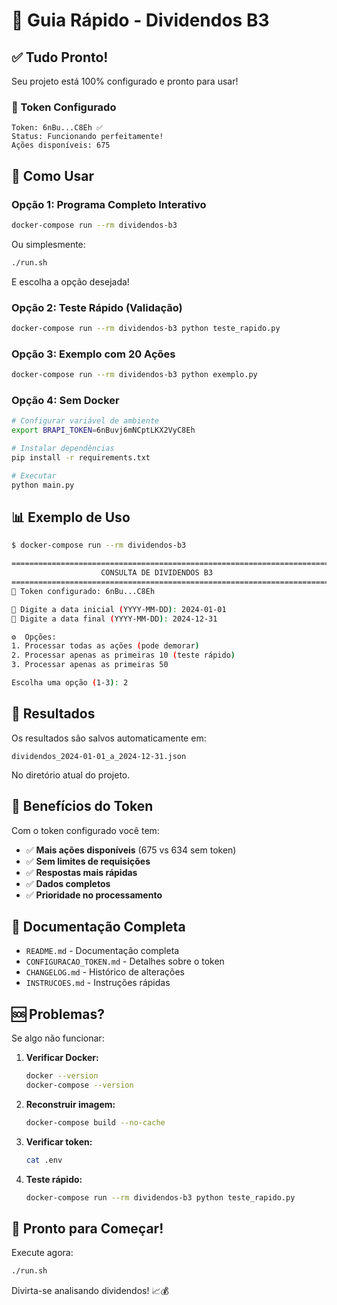 # 🚀 Guia Rápido - Dividendos B3

## ✅ Tudo Pronto!

Seu projeto está 100% configurado e pronto para usar!

### 🔑 Token Configurado
```
Token: 6nBu...C8Eh ✅
Status: Funcionando perfeitamente!
Ações disponíveis: 675
```

## 📝 Como Usar

### Opção 1: Programa Completo Interativo
```bash
docker-compose run --rm dividendos-b3
```

Ou simplesmente:
```bash
./run.sh
```

E escolha a opção desejada!

### Opção 2: Teste Rápido (Validação)
```bash
docker-compose run --rm dividendos-b3 python teste_rapido.py
```

### Opção 3: Exemplo com 20 Ações
```bash
docker-compose run --rm dividendos-b3 python exemplo.py
```

### Opção 4: Sem Docker
```bash
# Configurar variável de ambiente
export BRAPI_TOKEN=6nBuvj6mNCptLKX2VyC8Eh

# Instalar dependências
pip install -r requirements.txt

# Executar
python main.py
```

## 📊 Exemplo de Uso

```bash
$ docker-compose run --rm dividendos-b3

================================================================================
                    CONSULTA DE DIVIDENDOS B3
================================================================================
🔑 Token configurado: 6nBu...C8Eh

📅 Digite a data inicial (YYYY-MM-DD): 2024-01-01
📅 Digite a data final (YYYY-MM-DD): 2024-12-31

⚙️  Opções:
1. Processar todas as ações (pode demorar)
2. Processar apenas as primeiras 10 (teste rápido)
3. Processar apenas as primeiras 50

Escolha uma opção (1-3): 2
```

## 📁 Resultados

Os resultados são salvos automaticamente em:
```
dividendos_2024-01-01_a_2024-12-31.json
```

No diretório atual do projeto.

## 🎯 Benefícios do Token

Com o token configurado você tem:
- ✅ **Mais ações disponíveis** (675 vs 634 sem token)
- ✅ **Sem limites de requisições**
- ✅ **Respostas mais rápidas**
- ✅ **Dados completos**
- ✅ **Prioridade no processamento**

## 📖 Documentação Completa

- `README.md` - Documentação completa
- `CONFIGURACAO_TOKEN.md` - Detalhes sobre o token
- `CHANGELOG.md` - Histórico de alterações
- `INSTRUCOES.md` - Instruções rápidas

## 🆘 Problemas?

Se algo não funcionar:

1. **Verificar Docker:**
   ```bash
   docker --version
   docker-compose --version
   ```

2. **Reconstruir imagem:**
   ```bash
   docker-compose build --no-cache
   ```

3. **Verificar token:**
   ```bash
   cat .env
   ```

4. **Teste rápido:**
   ```bash
   docker-compose run --rm dividendos-b3 python teste_rapido.py
   ```

## 🎉 Pronto para Começar!

Execute agora:
```bash
./run.sh
```

Divirta-se analisando dividendos! 📈💰

